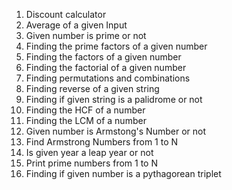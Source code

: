1. Discount calculator
2. Average of a given Input
3. Given number is prime or not
4. Finding the prime factors of a given number
5. Finding the factors of a given number
6. Finding the factorial of a given number
7. Finding permutations and combinations
8. Finding reverse of a given string
9. Finding if given string is a palidrome or not
10. Finding the HCF of a number
11. Finding the LCM of a number
12. Given number is Armstong's Number or not
13. Find Armstrong Numbers from 1 to N
14. Is given year a leap year or not
15. Print prime numbers from 1 to N
16. Finding if given number is a pythagorean triplet
